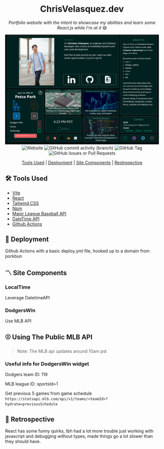 <div align="center">

# ChrisVelasquez.dev

<!-- TODO: IMAGEHERE -->

*Portfolio website with the intent to showcase my abilities and learn some React.js
while I'm at it* :sweat_smile: 

![image](./site-screenshot-6-11-25.png)
![Website](https://img.shields.io/website?url=https%3A%2F%2Fchrisvelasquez.dev%2F&up_message=Live&label=ChrisVelasquez.dev)
![GitHub commit activity (branch)](https://img.shields.io/github/commit-activity/m/amnesiacsloth/chrisvelasquez.dev/dev?label=Commit%20Activity)
![GitHub Tag](https://img.shields.io/github/v/tag/amnesiacsloth/chrisvelasquez.dev?label=Tag)
![GitHub Issues or Pull Requests](https://img.shields.io/github/issues/amnesiacsloth/chrisvelasquez.dev?label=Issues)

  
[Tools Used](#hammer_and_wrench-tools-used) | 
[Deployment](#rocket-deployment) | 
[Site Components](#part_alternation_mark-site-components) | 
[Restropective](#thinking-retrospective)

</div>

## :hammer_and_wrench: Tools Used
* [Vite](https://vite.dev/)
* [React](https://react.dev/)
* [Tailwind CSS](https://tailwindcss.com/) 
* [Npm]()
* [Major League Baseball API](https://statsapi.mlb.com) 
* [DateTime API](https://developer.mozilla.org/en-US/docs/Web/JavaScript/Reference/Global_Objects/Date)
* [Github Actions](https://github.com/features/actions)

## :rocket: Deployment 

Github Actions with a basic deploy.yml file,
hooked up to a domain from porkbun

## :part_alternation_mark: Site Components 

### LocalTime 

Leverage DatetimeAPI
<!-- TODO: Add image here-->

### DodgersWin

Use MLB API
<!-- TODO: Add image here-->

## :baseball: Using The Public MLB API

> Note: The MLB api updates around 10am pst

### Useful info for DodgersWin widget

Dodgers team ID: 119

MLB league ID: sportsId=1

Get previous 5 games from game schedule
`https://statsapi.mlb.com/api/v1/teams/<teamId>?hydrate=previousSchedule`


## :thinking: Retrospective  

React has some funny quirks, tbh had a lot more trouble just working with javascript and 
debugging without types, made things go a lot slower than they should have.
